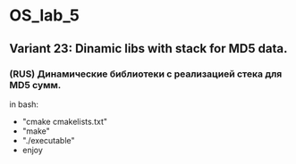# OS_lab_5
## Variant 23: Dinamic libs with stack for MD5 data.
### (RUS) Динамические библиотеки с реализацией стека для MD5 сумм.
in bash:
- "cmake cmakelists.txt"
- "make"
- "./executable"
- enjoy
